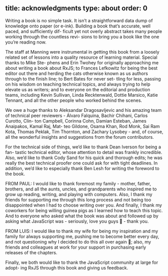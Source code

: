 title: acknowledgments
type: about
order: 0
---

Writing a book is no simple task. It isn’t a straightforward data dump of knowledge onto paper (or e-ink). Building a book that’s accurate, well paced, and sufficiently dif- ficult yet not overly abstract takes many people working through the countless revi- sions to bring you a book like the one you’re reading now.

The staff at Manning were instrumental in getting this book from a loosely related set of lessons into a quality resource of learning material. Special thanks to Mike Ste- phens and Erin Twohey for originally approaching me about writing a book about RxJS; to Frances Lefkowitz for being the best editor out there and herding the cats otherwise known as us authors through to the finish line; to Bert Bates for never set- tling for less, passing on his wisdom on teaching technical topics, and always trying to help elevate us as writers; and to everyone on the editorial and production teams, including Kevin Sullivan, Linda Recktenwald, Dottie Marsico, Katie Tennant, and all the other people who worked behind the scenes.

We owe a huge thanks to Aleksandar Dragosavljevic and his amazing team of technical peer reviewers - Álvaro Falquina, Bachir Chihani, Carlos Curotto, Clin- ton Campbell, Corinna Cohn, Damian Esteban, James Anaipakos, Kamal Raj, Mat- teo Gildone, Osama Khan, Rod Monk, Sai Ram Kota, Thomas Peklak, Tim Thornton, and Zachary Lysobey - and, of course, all the wonderful insights and suggestions from the forum contributors.

For the technical side of things, we’d like to thank Dean Iverson for being a fan- tastic technical editor, whose attention to detail was frankly incredible. Also, we’d like to thank Cody Sand for his quick and thorough edits; he was really the best technical proofer one could ask for with tight deadlines. In addition, we’d like to especially thank Ben Lesh for writing the foreword to the book.

FROM PAUL: I would like to thank foremost my family - mother, father, brothers, and all the aunts, uncles, and grandparents who inspired me to grow up reading, writing, and playing with computers. Also, I thank my friends for supporting me through this long process and not being too disappointed when I had to choose writing over you. And finally, I thank my coworkers for being willing guinea pigs as I learned how to teach this topic. And to everyone who asked what the book was about and followed up by asking what JavaScript was - seriously, love you guys  -  thank you.

FROM LUIS: I would like to thank my wife for being my inspiration and my family for always supporting me, pushing me to become better every day, and not questioning why I decided to do this all over again ; also, my friends and colleagues at work for your support in purchasing early releases of the chapters.

Finally, we both would like to thank the JavaScript community at large for adopt- ing RxJS through this book and giving us feedback.
